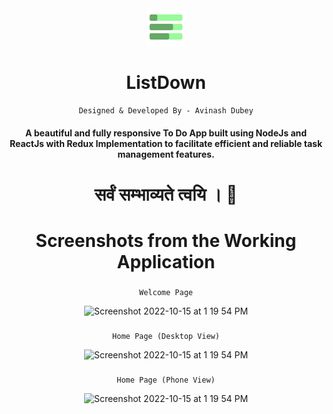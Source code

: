 <div align="center">
  <img width="60" alt="Screenshot 2022-10-15 at 1 19 54 PM" src="https://github.com/avinasdube/listdown/blob/main/public/logo.png">

  # ListDown
    Designed & Developed By - Avinash Dubey

  
#### A beautiful and fully responsive To Do App built using NodeJs and ReactJs with Redux Implementation to facilitate efficient and reliable task management features.  

#  सर्वं सम्भाव्यते त्वयि । 🚩

##
  
# Screenshots from the Working Application

### 
    Welcome Page
 
  <img alt="Screenshot 2022-10-15 at 1 19 54 PM" src="https://github.com/avinasdube/project-screenshots/blob/main/listdown/screenshots/listdownWelcome.jpg">

### 
    Home Page (Desktop View)

  <img alt="Screenshot 2022-10-15 at 1 19 54 PM" src="https://github.com/avinasdube/project-screenshots/blob/main/listdown/screenshots/listdownHomeDesktop.jpg">

###
    Home Page (Phone View)

  <img alt="Screenshot 2022-10-15 at 1 19 54 PM" src="https://github.com/avinasdube/project-screenshots/blob/main/listdown/screenshots/listdownHomePhone.jpg">

